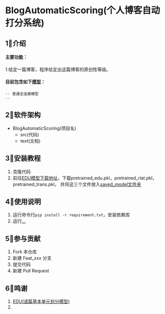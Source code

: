 # BlogAutomaticScoring(个人博客自动打分系统)


## 1⃣️介绍

#### 主要功能：
1.给定一篇博客，程序给定出这篇博客的原创性等级。


#### 目前包含如下[模型]：  

    -- 普通全连接模型
    -- 


## 2⃣️软件架构

* BlogAutomaticScoring(项目名)  
    * src(代码)  
    * text(文档)
   
   
## 3⃣️安装教程

1. 克隆代码
2. 前往[EDU模型下载地址]，下载pretrained_edu.pkl，pretrained_rlat.pkl，pretrained_trans.pkl，
并将这三个文件放入[saved_model文件夹]


## 4⃣️使用说明

1.  运行命令行`pip install -r requirement.txt`，安装依赖库
2.  运行[...]()


## 5⃣️参与贡献

1.  Fork 本仓库
2.  新建 Feat_xxx 分支
3.  提交代码
4.  新建 Pull Request

## 6⃣️鸣谢
1. [EDU(语篇基本单元划分模型)](https://github.com/jeffrey9977/Chinese-Discourse-Parser-ACL2020)  
2. 


[模型]: src/machine_learning/model_generator.py
[EDU模型下载地址]: https://github.com/jeffrey9977/Chinese-Discourse-Parser-ACL2020/releases
[saved_model文件夹]: src/saved_model/